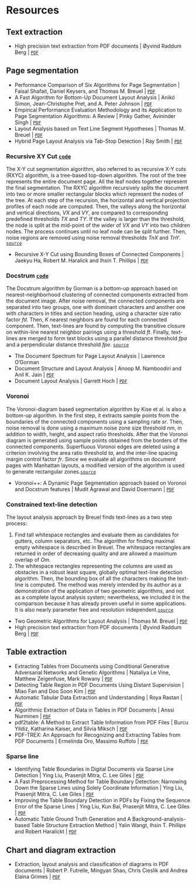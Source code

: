 # Resources
## Text extraction
- High precision text extraction from PDF documents | Øyvind Raddum Berg | [`PDF`](https://github.com/BobLd/DocumentLayoutAnalysis/blob/master/DocumentLayoutAnalysis/DocumentLayoutAnalysis/Resources/Text%20extraction/High%20precision%20text%20extraction%20from%20PDF%20documents.pdf)
## Page segmentation
- Performance Comparison of Six Algorithms for Page Segmentation | Faisal Shafait, Daniel Keysers, and Thomas M. Breuel | [`PDF`](https://github.com/BobLd/DocumentLayoutAnalysis/blob/master/DocumentLayoutAnalysis/DocumentLayoutAnalysis/Resources/Page%20segmentation/Performance%20Comparison%20of%20Six%20Algorithms%20for%20Page%20Segmentation.pdf)
- A Fast Algorithm for Bottom-Up Document Layout Analysis | Anikó Simon, Jean-Christophe Pret, and A. Peter Johnson | [`PDF`](https://github.com/BobLd/DocumentLayoutAnalysis/blob/master/DocumentLayoutAnalysis/DocumentLayoutAnalysis/Resources/Page%20segmentation/A%20Fast%20Algorithm%20for%20Bottom-Up%20Document%20Layout%20Analysis.pdf)
- Empirical Performance Evaluation Methodology and its Application to Page Segmentation Algorithms: A Review | Pinky Gather, Avininder Singh | [`PDF`](https://github.com/BobLd/DocumentLayoutAnalysis/blob/master/DocumentLayoutAnalysis/DocumentLayoutAnalysis/Resources/Page%20segmentation/Empirical%20Performance%20Evaluation%20Methodology%20and%20its%20Application%20to%20Page%20Segmentation%20Algorithms%20-%20Review.pdf)
- Layout Analysis based on Text Line Segment Hypotheses | Thomas M. Breuel | [`PDF`](https://github.com/BobLd/DocumentLayoutAnalysis/blob/master/DocumentLayoutAnalysis/DocumentLayoutAnalysis/Resources/Page%20segmentation/Layout%20Analysis%20based%20on%20Text%20Line%20Segment%20Hypotheses.pdf)
- Hybrid Page Layout Analysis via Tab-Stop Detection | Ray Smith | [`PDF`](https://github.com/BobLd/DocumentLayoutAnalysis/blob/master/DocumentLayoutAnalysis/DocumentLayoutAnalysis/Resources/Page%20segmentation/tab%20stop%20-%20tesseract.pdf)
### Recursive XY Cut [`code`](https://github.com/UglyToad/PdfPig/blob/master/src/UglyToad.PdfPig/DocumentLayoutAnalysis/RecursiveXYCut.cs)
  The X-Y cut segmentation algorithm, also referred to as recursive X-Y cuts (RXYC) algorithm, is a tree-based top-down algorithm.
The root of the tree represents the entire document page. All the leaf nodes together represent the final segmentation. The RXYC algorithm recursively splits the document into two or more smaller rectangular blocks which represent the nodes of the tree. At each step of the recursion, the horizontal and vertical projection profiles of each node are computed. Then, the valleys along the horizontal and vertical directions, _VX_ and _VY_, are compared to corresponding predefined thresholds _TX_ and _TY_. If the valley is larger than the threshold, the node is split at the mid-point of the wider of _VX_ and _VY_ into two children nodes. The process continues until no leaf node can be split further. Then, noise regions are removed using noise removal thresholds _TnX_ and _TnY_. [`source`](https://github.com/BobLd/DocumentLayoutAnalysis/blob/master/DocumentLayoutAnalysis/DocumentLayoutAnalysis/Resources/Page%20segmentation/Performance%20Comparison%20of%20Six%20Algorithms%20for%20Page%20Segmentation.pdf)
- Recursive X-Y Cut using Bounding Boxes of Connected Components | Jaekyu Ha, Robert M. Haralick and Ihsin T. Phillips | [`PDF`](https://github.com/BobLd/DocumentLayoutAnalysis/blob/master/DocumentLayoutAnalysis/DocumentLayoutAnalysis/Resources/Page%20segmentation/Recursive%20X-Y%20Cut%20using%20Bounding%20Boxes%20of%20Connected%20Components.pdf)
### Docstrum [`code`](https://github.com/UglyToad/PdfPig/blob/master/src/UglyToad.PdfPig/DocumentLayoutAnalysis/DocstrumBB.cs)
  The Docstrum algorithm by Gorman is a bottom-up approach based on nearest-neighborhood clustering of connected components extracted from the document image. After noise removal, the connected components are separated into two groups, one with dominant characters and another one with characters in titles and section heading, using a character size ratio factor _fd_. Then, _K_ nearest neighbors are found for each connected component. Then, text-lines are found by computing the transitive closure on within-line nearest neighbor pairings using a threshold _ft_. Finally, text-lines are merged to form text blocks using a parallel distance threshold _fpa_ and a perpendicular distance threshold _fpe_. [`source`](https://github.com/BobLd/DocumentLayoutAnalysis/blob/master/DocumentLayoutAnalysis/DocumentLayoutAnalysis/Resources/Page%20segmentation/Performance%20Comparison%20of%20Six%20Algorithms%20for%20Page%20Segmentation.pdf)
- The Document Spectrum for Page Layout Analysis | Lawrence O’Gorman
- Document Structure and Layout Analysis | Anoop M. Namboodiri and Anil K. Jain | [`PDF`](https://github.com/BobLd/DocumentLayoutAnalysis/blob/master/DocumentLayoutAnalysis/DocumentLayoutAnalysis/Resources/Page%20segmentation/Document%20Structure%20and%20Layout%20Analysis--DocStructure.pdf)
- Document Layout Analysis | Garrett Hoch | [`PDF`](https://github.com/BobLd/DocumentLayoutAnalysis/blob/master/DocumentLayoutAnalysis/DocumentLayoutAnalysis/Resources/Page%20segmentation/Document%20Layout%20Analysis%20-%20Inside%20Mines%20-%20Hoch.pdf)
### Voronoi
  The Voronoi-diagram based segmentation algorithm by Kise et al. is also a bottom-up algorithm. In the first step, it extracts sample points from the boundaries of the connected components using a sampling rate _sr_. Then, noise removal is done using a maximum noise zone size threshold _nm_, in addition to width, height, and aspect ratio thresholds. After that the Voronoi diagram is generated using sample points obtained from the borders of the connected components. Superfluous Voronoi edges are deleted using a criterion involving the area ratio threshold _ta_, and the inter-line spacing margin control factor _fr_. Since we evaluate all algorithms on document pages with Manhattan layouts, a modified version of the algorithm is used to generate rectangular zones.[`source`](https://github.com/BobLd/DocumentLayoutAnalysis/blob/master/DocumentLayoutAnalysis/DocumentLayoutAnalysis/Resources/Page%20segmentation/Performance%20Comparison%20of%20Six%20Algorithms%20for%20Page%20Segmentation.pdf)
- Voronoi++: A Dynamic Page Segmentation approach based on Voronoi and Docstrum features | Mudit Agrawal and David Doermann | [`PDF`](https://github.com/BobLd/DocumentLayoutAnalysis/blob/master/DocumentLayoutAnalysis/DocumentLayoutAnalysis/Resources/Page%20segmentation/Voronoi%2B%2B.pdf)
### Constrained text-line detection
  The layout analysis approach by Breuel finds text-lines as a two step process:
1. Find tall whitespace rectangles and evaluate them as candidates for gutters, column separators, etc. The algorithm for finding maximal empty whitespace is described in Breuel. The whitespace rectangles are returned in order of decreasing quality and are allowed a maximum overlap of _Om_.
2. The whitespace rectangles representing the columns are used as obstacles in a robust least square, globally optimal text-line detection algorithm. Then, the bounding box of all the characters making the text-line is computed.
The method was merely intended by its author as a demonstration of the application of two geometric algorithms, and not as a complete layout analysis system; nevertheless, we included it in the comparison because it has already proven useful in some applications. It is also nearly parameter free and resolution independent.[`source`](https://github.com/BobLd/DocumentLayoutAnalysis/blob/master/DocumentLayoutAnalysis/DocumentLayoutAnalysis/Resources/Page%20segmentation/Performance%20Comparison%20of%20Six%20Algorithms%20for%20Page%20Segmentation.pdf)
- Two Geometric Algorithms for Layout Analysis | Thomas M. Breuel | [`PDF`](TBD)
- High precision text extraction from PDF documents | Øyvind Raddum Berg | [`PDF`](https://github.com/BobLd/DocumentLayoutAnalysis/blob/master/DocumentLayoutAnalysis/DocumentLayoutAnalysis/Resources/Text%20extraction/High%20precision%20text%20extraction%20from%20PDF%20documents.pdf)
## Table extraction
- Extracting Tables from Documents using Conditional Generative Adversarial Networks and Genetic Algorithms | Nataliya Le Vine, Matthew Zeigenfuse, Mark Rowany | [`PDF`](https://github.com/BobLd/DocumentLayoutAnalysis/blob/master/DocumentLayoutAnalysis/DocumentLayoutAnalysis/Resources/Table%20extraction/Extracting%20Tables%20from%20Documents%20using%20Conditional%20Generative%20Adversarial%20Networks%20and%20Genetic%20Algorithms.pdf)
- Detecting Table Region in PDF Documents Using Distant Supervision | Miao Fan and Doo Soon Kim | [`PDF`](https://github.com/BobLd/DocumentLayoutAnalysis/blob/master/DocumentLayoutAnalysis/DocumentLayoutAnalysis/Resources/Table%20extraction/Detecting%20Table%20Region%20in%20PDF%20Documents%20Using%20Distant%20Supervision.pdf)
- Automatic Tabular Data Extraction and Understanding | Roya Rastan | [`PDF`](https://github.com/BobLd/DocumentLayoutAnalysis/blob/master/DocumentLayoutAnalysis/DocumentLayoutAnalysis/Resources/Table%20extraction/Automatic%20Tabular%20Data%20Extraction%20and%20Understanding.pdf)
- Algorithmic Extraction of Data in Tables in PDF Documents | Anssi Nurminen | [`PDF`](https://github.com/BobLd/DocumentLayoutAnalysis/blob/master/DocumentLayoutAnalysis/DocumentLayoutAnalysis/Resources/Table%20extraction/Algorithmic%20Extraction%20of%20Data%20in%20Tables%20in%20Pdf%20Documents%20-%20Nurminen.pdf)
- pdf2table: A Method to Extract Table Information from PDF Files | Burcu Yildiz, Katharina Kaiser, and Silvia Miksch | [`PDF`](https://github.com/BobLd/DocumentLayoutAnalysis/blob/master/DocumentLayoutAnalysis/DocumentLayoutAnalysis/Resources/Table%20extraction/pdf2table.pdf)
- PDF-TREX: An Approach for Recognizing and Extracting Tables from PDF Documents | Ermelinda Oro, Massimo Ruffolo | [`PDF`](https://github.com/BobLd/DocumentLayoutAnalysis/blob/master/DocumentLayoutAnalysis/DocumentLayoutAnalysis/Resources/Table%20extraction/PDF-TREX.pdf)
### Sparse line
- Identifying Table Boundaries in Digital Documents via Sparse Line Detection | Ying Liu, Prasenjit Mitra, C. Lee Giles | [`PDF`](https://github.com/BobLd/DocumentLayoutAnalysis/blob/master/DocumentLayoutAnalysis/DocumentLayoutAnalysis/Resources/Table%20extraction/Identifying%20Table%20Boundaries%20in%20Digital%20Documents%20via%20Sparse%20Line%20Detection.pdf)
- A Fast Preprocessing Method for Table Boundary Detection: Narrowing Down the Sparse Lines using Solely Coordinate Information | Ying Liu, Prasenjit Mitra, C. Lee Giles | [`PDF`](https://github.com/BobLd/DocumentLayoutAnalysis/blob/master/DocumentLayoutAnalysis/DocumentLayoutAnalysis/Resources/Table%20extraction/A%20Fast%20Preprocessing%20Method%20for%20Table%20Boundary%20Detection%20-%20Narrowing%20Down%20the%20Sparse%20Lines%20using%20Solely%20Coordinate%20Information.pdf)
- Improving the Table Boundary Detection in PDFs by Fixing the Sequence Error of the Sparse Lines | Ying Liu, Kun Bai, Prasenjit Mitra, C. Lee Giles | [`PDF`](https://github.com/BobLd/DocumentLayoutAnalysis/blob/master/DocumentLayoutAnalysis/DocumentLayoutAnalysis/Resources/Table%20extraction/Improving%20the%20Table%20Boundary%20Detection%20in%20PDFs%20by%20Fixing%20the%20Sequence%20Error%20of%20the%20Sparse%20Lines.pdf)
- Automatic Table Ground Truth Generation and A Background-analysis-based Table Structure Extraction Method | Yalin Wangt, Ihsin T. Phillips and Robert Haralickt | [`PDF`](https://github.com/BobLd/DocumentLayoutAnalysis/blob/master/DocumentLayoutAnalysis/DocumentLayoutAnalysis/Resources/Table%20extraction/Automatic%20Table%20Ground%20Truth%20Generation%20and%20A%20Background-analysis-based%20Table%20Structure%20Extraction%20Method.pdf)
## Chart and diagram extraction
- Extraction, layout analysis and classification of diagrams in PDF documents | Robert P. Futrelle, Mingyan Shao, Chris Cieslik and Andrea Elaina Grimes | [`PDF`](https://github.com/BobLd/DocumentLayoutAnalysis/blob/master/DocumentLayoutAnalysis/DocumentLayoutAnalysis/Resources/Chart%20and%20diagram%20extraction/Extraction%2C%20layout%20analysis%20and%20classification%20of%20diagrams%20in%20PDF%20documents.pdf)
